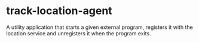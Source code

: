 # track-location-agent

A utility application that starts a given external program, registers it with the location service and unregisters it when the program exits.